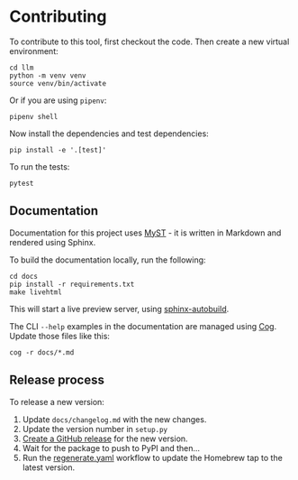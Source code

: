 # Contributing

To contribute to this tool, first checkout the code. Then create a new virtual environment:

    cd llm
    python -m venv venv
    source venv/bin/activate

Or if you are using `pipenv`:

    pipenv shell

Now install the dependencies and test dependencies:

    pip install -e '.[test]'

To run the tests:

    pytest

## Documentation

Documentation for this project uses [MyST](https://myst-parser.readthedocs.io/) - it is written in Markdown and rendered using Sphinx.

To build the documentation locally, run the following:

    cd docs
    pip install -r requirements.txt
    make livehtml

This will start a live preview server, using [sphinx-autobuild](https://pypi.org/project/sphinx-autobuild/).

The CLI `--help` examples in the documentation are managed using [Cog](https://github.com/nedbat/cog). Update those files like this:

    cog -r docs/*.md

## Release process

To release a new version:

1. Update `docs/changelog.md` with the new changes.
2. Update the version number in `setup.py`
3. [Create a GitHub release](https://github.com/simonw/llm/releases/new) for the new version.
4. Wait for the package to push to PyPI and then...
5. Run the [regenerate.yaml](https://github.com/simonw/homebrew-llm/actions/workflows/regenerate.yaml) workflow to update the Homebrew tap to the latest version.
